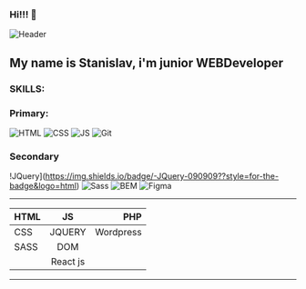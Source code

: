 ### Hi!!! 👋
![Header](https://www.edureka.co/blog/wp-content/uploads/2019/10/website-1-528x204.png)

## My name is Stanislav, i'm  junior WEBDeveloper
  ### SKILLS:
  
 ### Primary: 
![HTML](https://img.shields.io/badge/-HTML-454443?style=for-the-badge&logo=html5)
![CSS](https://img.shields.io/badge/-CSS-454443?style=for-the-badge&logo=css3)
![JS](https://img.shields.io/badge/-JS-454443?style=for-the-badge&logo=javascript)
![Git](https://img.shields.io/badge/-git-454443?style=for-the-badge&logo=git)  
### Secondary
!JQuery](https://img.shields.io/badge/-JQuery-090909??style=for-the-badge&logo=html)
![Sass](https://img.shields.io/badge/-Sass-454443?style=for-the-badge&logo=sass)
![BEM](https://img.shields.io/badge/-bem-454443?style=for-the-badge&logo=BEM)
![Figma](https://img.shields.io/badge/-figma-454443?style=for-the-badge&logo=figma)  

---
 
 |HTML      |    JS    |PHP |
| ------------- |:------------------:| -----:|
| CSS   | JQUERY    | Wordpress |
| SASS     | DOM |
           |React js|


---
